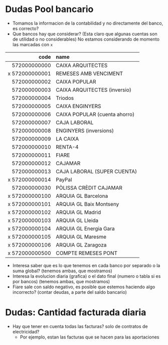 # Dudas Pool bancario

- Tomamos la informacion de la contabilidad y no directamente del banco, es correcto?
- Que bancos hay que considerar? (Esta claro que algunas cuentas son de utilidad o no considerables) No estamos considerando de momento las marcadas con `x` 

|       code     |             name                 |
| -------------: | :--------------------------------|
|   572000000000 | CAIXA ARQUITECTES |
| x 572000000001 | REMESES AMB VENCIMENT |
|   572000000002 | CAIXA POPULAR |
|   572000000003 | CAIXA ARQUITECTES (inversio) |
|   572000000004 | Triodos |
|   572000000005 | CAIXA ENGINYERS |
|   572000000006 | CAIXA POPULAR (cuenta ahorro) |
|   572000000007 | CAJA LABORAL |
|   572000000008 | ENGINYERS (inversions) |
|   572000000009 | LA CAIXA |
|   572000000010 | RENTA-4 |
|   572000000011 | FIARE |
|   572000000012 | CAJAMAR |
|   572000000013 | CAJA LABORAL (SUPER CUENTA) |
| x 572000000014 | PayPal |
|   572000000030 | PÒLISSA CRÈDIT CAJAMAR |
| x 572000000100 | ARQUIA GL Barcelona |
| x 572000000101 | ARQUIA GL Baix Montseny |
| x 572000000102 | ARQUIA GL Madrid |
| x 572000000103 | ARQUIA GL Lleida |
| x 572000000104 | ARQUIA GL Energia Gara |
| x 572000000105 | ARQUIA GL Maresme
| x 572000000106 | ARQUIA GL Zaragoza | |
| x 572000000500 | COMPTE REMESES PONT |

- Interesa saber que es lo que tenemos en cada banco por separado o la suma global? (tenemos ambas, que mostramos)
- Interesa la evolucion diaria (grafica) o el dato final (numero o tabla si es por bancos) (tenemos ambas, que mostramos)
- Fiare sale con saldo negativo, es posible que estemos haciendo algo incorrecto? (contar deudas, a parte del saldo bancario)

# Dudas: Cantidad facturada diaria

- Hay que tener en cuenta todas las facturas? solo de contratos de electricidad?
	- Por ejemplo, estan las facturas que se hacen para las aportaciones
 


